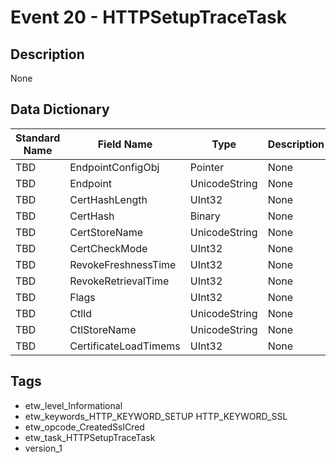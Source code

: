 # Event 20 - HTTPSetupTraceTask

## Description
None

## Data Dictionary
|Standard Name|Field Name|Type|Description|Sample Value|
|---|---|---|---|---|
|TBD|EndpointConfigObj|Pointer|None|`None`|
|TBD|Endpoint|UnicodeString|None|`None`|
|TBD|CertHashLength|UInt32|None|`None`|
|TBD|CertHash|Binary|None|`None`|
|TBD|CertStoreName|UnicodeString|None|`None`|
|TBD|CertCheckMode|UInt32|None|`None`|
|TBD|RevokeFreshnessTime|UInt32|None|`None`|
|TBD|RevokeRetrievalTime|UInt32|None|`None`|
|TBD|Flags|UInt32|None|`None`|
|TBD|CtlId|UnicodeString|None|`None`|
|TBD|CtlStoreName|UnicodeString|None|`None`|
|TBD|CertificateLoadTimems|UInt32|None|`None`|

## Tags
* etw_level_Informational
* etw_keywords_HTTP_KEYWORD_SETUP HTTP_KEYWORD_SSL
* etw_opcode_CreatedSslCred
* etw_task_HTTPSetupTraceTask
* version_1